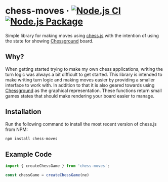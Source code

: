 # chess-moves &middot; [![Node.js CI](https://github.com/JamesTeague/chess-moves/actions/workflows/node.js.yml/badge.svg?branch=master)](https://github.com/JamesTeague/chess-moves/actions/workflows/node.js.yml) [![Node.js Package](https://github.com/JamesTeague/chess-moves/actions/workflows/npm-publish.yml/badge.svg)](https://github.com/JamesTeague/chess-moves/actions/workflows/npm-publish.yml)
Simple library for making moves using [chess.js](https://github.com/jhlywa/chess.js) with the intention of using the state for showing [Chessground](https://github.com/lichess-org/chessground) board.

## Why?
When getting started trying to make my own chess applications, writing the turn logic was always a bit difficult to get started. 
This library is intended to make writing turn logic and making moves easier by providing a smaller interface to work with.
In addition to that it is also geared towards using [Chessground](https://github.com/lichess-org/chessground) as the graphical
representation. These functions return small games states that should make rendering your board easier to manage.

## Installation

Run the following command to install the most recent version of chess.js from NPM:
```bash
npm install chess-moves
```

## Example Code

```js
import { createChessGame } from 'chess-moves';

const chessGame = createChessGame(ne)
```
